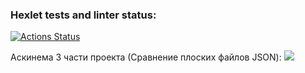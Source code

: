 ### Hexlet tests and linter status:
[![Actions Status](https://github.com/Xrustic/python-project-50/actions/workflows/hexlet-check.yml/badge.svg)](https://github.com/Xrustic/python-project-50/actions)

Аскинема 3 части проекта (Сравнение плоских файлов JSON):
<a href="https://asciinema.org/a/OfiBUlZDiVoI1L8cTaJWqrACh" target="_blank"><img src="https://asciinema.org/a/OfiBUlZDiVoI1L8cTaJWqrACh" /></a>
